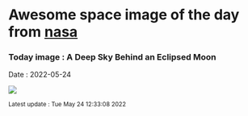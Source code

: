 
# Awesome space image of the day from [nasa](https://api.nasa.gov/)

### Today image : A Deep Sky Behind an Eclipsed Moon

Date : 2022-05-24


![](https://apod.nasa.gov/apod/image/2205/RhoLunarEclipse_Dascalu_960.jpg)

<small>Latest update : Tue May 24 12:33:08 2022</small>


